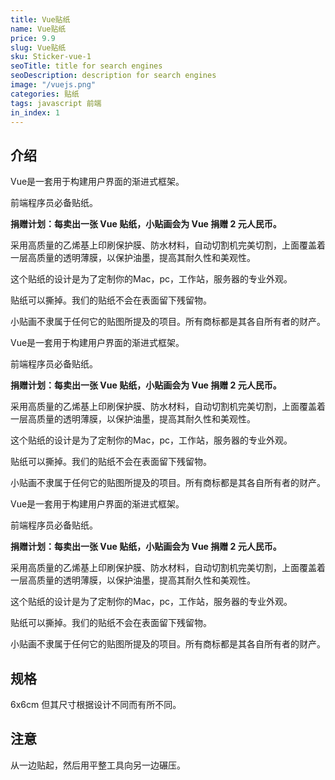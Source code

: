 ```yaml
---
title: Vue贴纸
name: Vue贴纸
price: 9.9
slug: Vue贴纸
sku: Sticker-vue-1
seoTitle: title for search engines
seoDescription: description for search engines
image: "/vuejs.png"
categories: 贴纸
tags: javascript 前端
in_index: 1
---
```

## 介绍
Vue是一套用于构建用户界面的渐进式框架。

前端程序员必备贴纸。

**捐赠计划：每卖出一张 Vue 贴纸，小贴画会为 Vue 捐赠 2 元人民币。**

采用高质量的乙烯基上印刷保护膜、防水材料，自动切割机完美切割，上面覆盖着一层高质量的透明薄膜，以保护油墨，提高其耐久性和美观性。

这个贴纸的设计是为了定制你的Mac，pc，工作站，服务器的专业外观。

贴纸可以撕掉。我们的贴纸不会在表面留下残留物。

小贴画不隶属于任何它的贴图所提及的项目。所有商标都是其各自所有者的财产。

Vue是一套用于构建用户界面的渐进式框架。

前端程序员必备贴纸。

**捐赠计划：每卖出一张 Vue 贴纸，小贴画会为 Vue 捐赠 2 元人民币。**

采用高质量的乙烯基上印刷保护膜、防水材料，自动切割机完美切割，上面覆盖着一层高质量的透明薄膜，以保护油墨，提高其耐久性和美观性。

这个贴纸的设计是为了定制你的Mac，pc，工作站，服务器的专业外观。

贴纸可以撕掉。我们的贴纸不会在表面留下残留物。

小贴画不隶属于任何它的贴图所提及的项目。所有商标都是其各自所有者的财产。

Vue是一套用于构建用户界面的渐进式框架。

前端程序员必备贴纸。

**捐赠计划：每卖出一张 Vue 贴纸，小贴画会为 Vue 捐赠 2 元人民币。**

采用高质量的乙烯基上印刷保护膜、防水材料，自动切割机完美切割，上面覆盖着一层高质量的透明薄膜，以保护油墨，提高其耐久性和美观性。

这个贴纸的设计是为了定制你的Mac，pc，工作站，服务器的专业外观。

贴纸可以撕掉。我们的贴纸不会在表面留下残留物。

小贴画不隶属于任何它的贴图所提及的项目。所有商标都是其各自所有者的财产。
## 规格
6x6cm 但其尺寸根据设计不同而有所不同。
## 注意
从一边贴起，然后用平整工具向另一边碾压。
